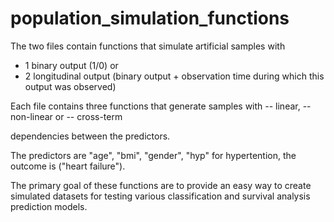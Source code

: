 # population_simulation_functions
The two files contain functions that simulate artificial samples with 
- 1 binary output (1/0) or 
- 2 longitudinal output (binary output + observation time during which this output was observed)

Each file contains three functions that generate samples with 
-- linear, 
-- non-linear or 
-- cross-term 

dependencies between the predictors. 

The predictors are "age", "bmi", "gender", "hyp" for hypertention, the outcome is ("heart failure"). 

The primary goal of these functions are to provide an easy way to create simulated datasets for testing 
various classification and survival analysis prediction models. 
